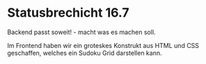 # Statusbrechicht 16.7

Backend passt soweit! -  macht was es machen soll.

Im Frontend haben wir ein groteskes Konstrukt aus HTML und CSS geschaffen, welches ein Sudoku Grid darstellen kann.

